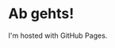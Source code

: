 <!DOCTYPE html>
<html>
<body>
<h1>Ab gehts!</h1>
<p>I'm hosted with GitHub Pages.</p>
</body>
</html>
